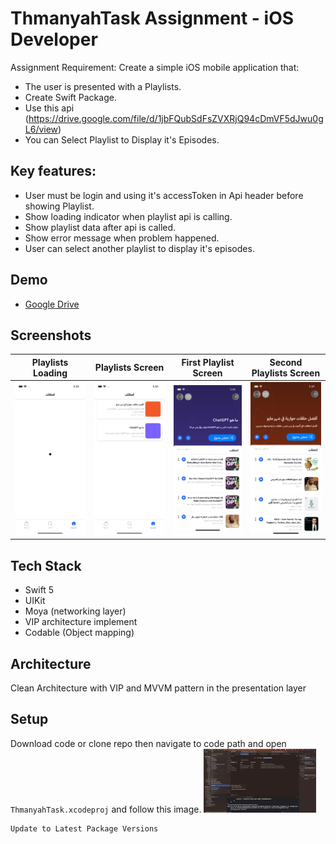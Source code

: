 # ThmanyahTask Assignment - iOS Developer 

Assignment Requirement: Create a simple iOS mobile application that:

* The user is presented with a Playlists.
* Create Swift Package.
* Use this api (https://drive.google.com/file/d/1jbFQubSdFsZVXRjQ94cDmVF5dJwu0gL6/view)
* You can Select Playlist to Display it's Episodes.

## Key features: 

* User must be login and using it's accessToken in Api header before showing Playlist.
* Show loading indicator when playlist api is calling.
* Show playlist data after api is called.
* Show error message when problem happened.
* User can select another playlist to display it's episodes.

## Demo

* [Google Drive ](https://drive.google.com/file/d/1ZotME58WrB1X22BQfeuLP-Evy7XfNWDl/view?usp=sharing) 

## Screenshots

| Playlists Loading | Playlists Screen | First Playlist Screen | Second Playlists Screen |
| --- | --- | --- | --- |
| <img width=180 src="screenshoots/Loading.png" /> | <img width=180 src="screenshoots/Playlists.png" /> | <img width=180 src="screenshoots/FirstPlaylist.png" /> | <img width=180 src="screenshoots/SecondPlaylists.png" /> |


## Tech Stack

*  Swift 5
*  UIKit
*  Moya (networking layer)
*  VIP architecture implement
*  Codable (Object mapping)

## Architecture

Clean Architecture with VIP and MVVM pattern in the presentation layer

## Setup

Download code or clone repo then navigate to code path and open `ThmanyahTask.xcodeproj`  and follow this image.
  <img width=180 src="screenshoots/Installation.png" /> 

```
Update to Latest Package Versions
```
